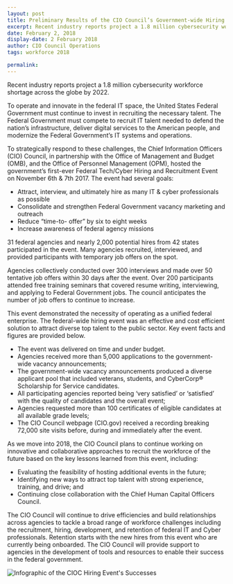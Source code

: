 ```yaml
---
layout: post
title: Preliminary Results of the CIO Council’s Government-wide Hiring Event Demonstrate Effectiveness of CXO Collaboration
excerpt: Recent industry reports project a 1.8 million cybersecurity workforce shortage across the globe by 2022. To operate and innovate in the federal IT space, the United States Federal Government must continue to invest in recruiting the necessary talent.
date: February 2, 2018
display-date: 2 February 2018
author: CIO Council Operations
tags: workforce 2018

permalink:
---
```

Recent industry reports project a 1.8 million cybersecurity workforce shortage across the globe by 2022.

To operate and innovate in the federal IT space, the United States Federal Government must continue to invest in recruiting the necessary talent. The Federal Government must compete to recruit IT talent needed to defend the nation’s infrastructure, deliver digital services to the American people, and modernize the Federal Government’s IT systems and operations.

To strategically respond to these challenges, the Chief Information Officers (CIO) Council, in partnership with the Office of Management and Budget (OMB), and the Office of Personnel Management (OPM), hosted the government’s first-ever Federal Tech/Cyber Hiring and Recruitment Event on November 6th & 7th 2017. The event had several goals:  
* Attract, interview, and ultimately hire as many IT & cyber professionals as possible
* Consolidate and strengthen Federal Government vacancy marketing and outreach
* Reduce “time-to- offer” by six to eight weeks
* Increase awareness of federal agency missions

31 federal agencies and nearly 2,000 potential hires from 42 states participated in the event. Many agencies recruited, interviewed, and provided participants with temporary job offers on the spot.

Agencies collectively conducted over 300 interviews and made over 50 tentative job offers within 30 days after the event. Over 200 participants attended free training seminars that covered resume writing, interviewing, and applying to Federal Government jobs. The council anticipates the number of job offers to continue to increase.

This event demonstrated the necessity of operating as a unified federal enterprise. The federal-wide hiring event was an effective and cost efficient solution to attract diverse top talent to the public sector. Key event facts and figures are provided below.  
* The event was delivered on time and under budget.
* Agencies received more than 5,000 applications to the government-wide vacancy announcements;
* The government-wide vacancy announcements produced a diverse applicant pool that included veterans, students, and CyberCorp® Scholarship for Service candidates.
* All participating agencies reported being ‘very satisfied’ or ‘satisfied’ with the quality of candidates and the overall event;
* Agencies requested more than 100 certificates of eligible candidates at all available grade levels;
* The CIO Council webpage (CIO.gov) received a recording breaking 72,000 site visits before, during and immediately after the event.

As we move into 2018, the CIO Council plans to continue working on innovative and collaborative approaches to recruit the workforce of the future based on the key lessons learned from this event, including:  
* Evaluating the feasibility of hosting additional events in the future;
* Identifying new ways to attract top talent with strong experience, training, and drive; and
* Continuing close collaboration with the Chief Human Capital Officers Council.

The CIO Council will continue to drive efficiencies and build relationships across agencies to tackle a broad range of workforce challenges including the recruitment, hiring, development, and retention of federal IT and Cyber professionals. Retention starts with the new hires from this event who are currently being onboarded. The CIO Council will provide support to agencies in the development of tools and resources to enable their success in the federal government.

![Infographic of the CIOC Hiring Event's Successes]({{site.baseurl}}/assets/images/blog/2018.02.02.HiringAccomplishments.png)
